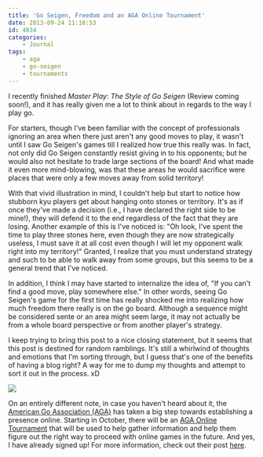 ```yaml
---
title: 'Go Seigen, Freedom and an AGA Online Tournament'
date: 2013-09-24 11:18:53
id: 4034
categories:
	- Journal
tags:
	- aga
	- go-seigen
	- tournaments
---
```


I recently finished _Master Play: The Style of Go Seigen_ (Review coming soon!), and it has really given me a lot to think about in regards to the way I play go.

For starters, though I've been familiar with the concept of professionals ignoring an area when there just aren't any good moves to play, it wasn't until I saw Go Seigen's games till I realized how true this really was. In fact, not only did Go Seigen constantly resist giving in to his opponents; but he would also not hesitate to trade large sections of the board! And what made it even more mind-blowing, was that these areas he would sacrifice were places that were only a few moves away from solid territory!

With that vivid illustration in mind, I couldn't help but start to notice how stubborn kyu players get about hanging onto stones or territory. It's as if once they've made a decision (i.e., I have declared the right side to be mine!), they will defend it to the end regardless of the fact that they are losing. Another example of this is I've noticed is: "Oh look, I've spent the time to play three stones here, even though they are now strategically useless, I must save it at all cost even though I will let my opponent walk right into my territory!" Granted, I realize that you must understand strategy and such to be able to walk away from some groups, but this seems to be a general trend that I've noticed.

In addition, I think I may have started to internalize the idea of, "If you can't find a good move, play somewhere else." In other words, seeing Go Seigen's game for the first time has really shocked me into realizing how much freedom there really is on the go board. Although a sequence might be considered sente or an area might seem large, it may not actually be from a whole board perspective or from another player's strategy.

I keep trying to bring this post to a nice closing statement, but it seems that this post is destined for random ramblings. It's still a whirlwind of thoughts and emotions that I'm sorting through, but I guess that's one of the benefits of having a blog right? A way for me to dump my thoughts and attempt to sort it out in the process. xD

![](/images/2013/09/2013.09.22_AGA-Online-logo.jpg)

On an entirely different note, in case you haven't heard about it, the [American Go Association (AGA)](http://www.usgo.org/) has taken a big step towards establishing a presence online. Starting in October, there will be an [AGA Online Tournament](http://www.usgo.org/news/2013/09/expanding-online-efforts-aga-launches-on-line-self-paired-tourney-on-kgs/) that will be used to help gather information and help them figure out the right way to proceed with online games in the future. And yes, I have already signed up! For more information, check out their post [here](http://www.usgo.org/news/2013/09/expanding-online-efforts-aga-launches-on-line-self-paired-tourney-on-kgs/).
